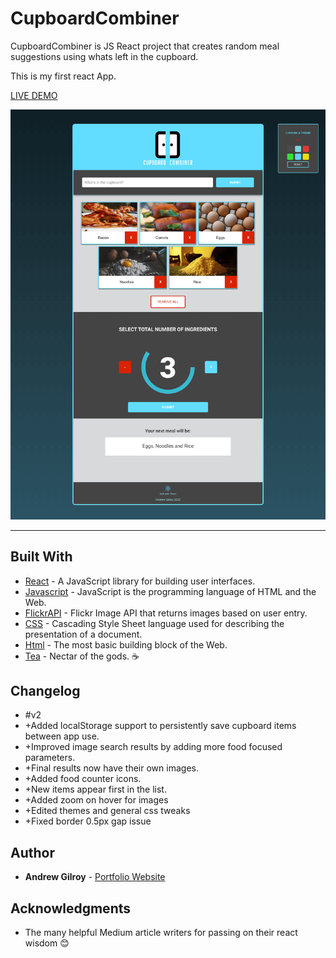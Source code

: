 # CupboardCombiner

CupboardCombiner is JS React project that creates random meal suggestions using whats left in the cupboard.

This is my first react App.

[LIVE DEMO](https://andrew-gilroy.github.io/CupboardCombiner/ "CupboardCombiner live demo")

![App screenshot](https://raw.githubusercontent.com/Andrew-Gilroy/CupboardCombiner/master/readmeimages/appscreenshot.png)

---

## Built With

* [React](https://reactjs.org/) - A JavaScript library for building user interfaces.
* [Javascript](https://www.w3schools.com/js/) - JavaScript is the programming language of HTML and the Web.
* [FlickrAPI](https://www.flickr.com/services/api/) - Flickr Image API that returns images based on user entry.
* [CSS](https://www.w3schools.com/css/default.asp) - Cascading Style Sheet language used for describing the presentation of a document.
* [Html](https://www.w3schools.com/html/default.asp) - The most basic building block of the Web.
* [Tea](https://www.pgtips.co.uk/) - Nectar of the gods. ☕

## Changelog

* #v2
* +Added localStorage support to persistently save cupboard items between app use.
* +Improved image search results by adding more food focused parameters.
* +Final results now have their own images.
* +Added food counter icons.
* +New items appear first in the list.
* +Added zoom on hover for images
* +Edited themes and general css tweaks
* +Fixed border 0.5px gap issue

## Author

* **Andrew Gilroy** - [Portfolio Website](https://andrew-gilroy.design)

## Acknowledgments

* The many helpful Medium article writers for passing on their react wisdom 😊
